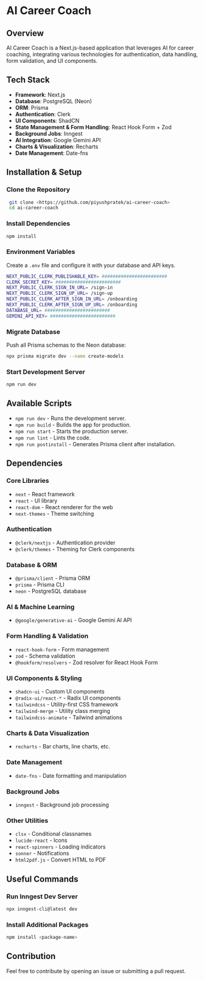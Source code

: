 # AI Career Coach

## Overview

AI Career Coach is a Next.js-based application that leverages AI for career coaching, integrating various technologies for authentication, data handling, form validation, and UI components.

## Tech Stack

- **Framework**: Next.js
- **Database**: PostgreSQL (Neon)
- **ORM**: Prisma
- **Authentication**: Clerk
- **UI Components**: ShadCN
- **State Management & Form Handling**: React Hook Form + Zod
- **Background Jobs**: Inngest
- **AI Integration**: Google Gemini API
- **Charts & Visualization**: Recharts
- **Date Management**: Date-fns

## Installation & Setup

### Clone the Repository

```sh
 git clone <https://github.com/piyushpratek/ai-career-coach>
 cd ai-career-coach
```

### Install Dependencies

```sh
npm install
```

### Environment Variables

Create a `.env` file and configure it with your database and API keys.

```sh
NEXT_PUBLIC_CLERK_PUBLISHABLE_KEY= ########################
CLERK_SECRET_KEY= ########################
NEXT_PUBLIC_CLERK_SIGN_IN_URL= /sign-in
NEXT_PUBLIC_CLERK_SIGN_UP_URL= /sign-up
NEXT_PUBLIC_CLERK_AFTER_SIGN_IN_URL= /onboarding
NEXT_PUBLIC_CLERK_AFTER_SIGN_UP_URL= /onboarding
DATABASE_URL= ########################
GEMINI_API_KEY= ########################
```

### Migrate Database

Push all Prisma schemas to the Neon database:

```sh
npx prisma migrate dev --name create-models
```

### Start Development Server

```sh
npm run dev
```

## Available Scripts

- `npm run dev` - Runs the development server.
- `npm run build` - Builds the app for production.
- `npm run start` - Starts the production server.
- `npm run lint` - Lints the code.
- `npm run postinstall` - Generates Prisma client after installation.

## Dependencies

### Core Libraries

- `next` - React framework
- `react` - UI library
- `react-dom` - React renderer for the web
- `next-themes` - Theme switching

### Authentication

- `@clerk/nextjs` - Authentication provider
- `@clerk/themes` - Theming for Clerk components

### Database & ORM

- `@prisma/client` - Prisma ORM
- `prisma` - Prisma CLI
- `neon` - PostgreSQL database

### AI & Machine Learning

- `@google/generative-ai` - Google Gemini AI API

### Form Handling & Validation

- `react-hook-form` - Form management
- `zod` - Schema validation
- `@hookform/resolvers` - Zod resolver for React Hook Form

### UI Components & Styling

- `shadcn-ui` - Custom UI components
- `@radix-ui/react-*` - Radix UI components
- `tailwindcss` - Utility-first CSS framework
- `tailwind-merge` - Utility class merging
- `tailwindcss-animate` - Tailwind animations

### Charts & Data Visualization

- `recharts` - Bar charts, line charts, etc.

### Date Management

- `date-fns` - Date formatting and manipulation

### Background Jobs

- `inngest` - Background job processing

### Other Utilities

- `clsx` - Conditional classnames
- `lucide-react` - Icons
- `react-spinners` - Loading indicators
- `sonner` - Notifications
- `html2pdf.js` - Convert HTML to PDF

## Useful Commands

### Run Inngest Dev Server

```sh
npx inngest-cli@latest dev
```

### Install Additional Packages

```sh
npm install <package-name>
```

## Contribution

Feel free to contribute by opening an issue or submitting a pull request.

